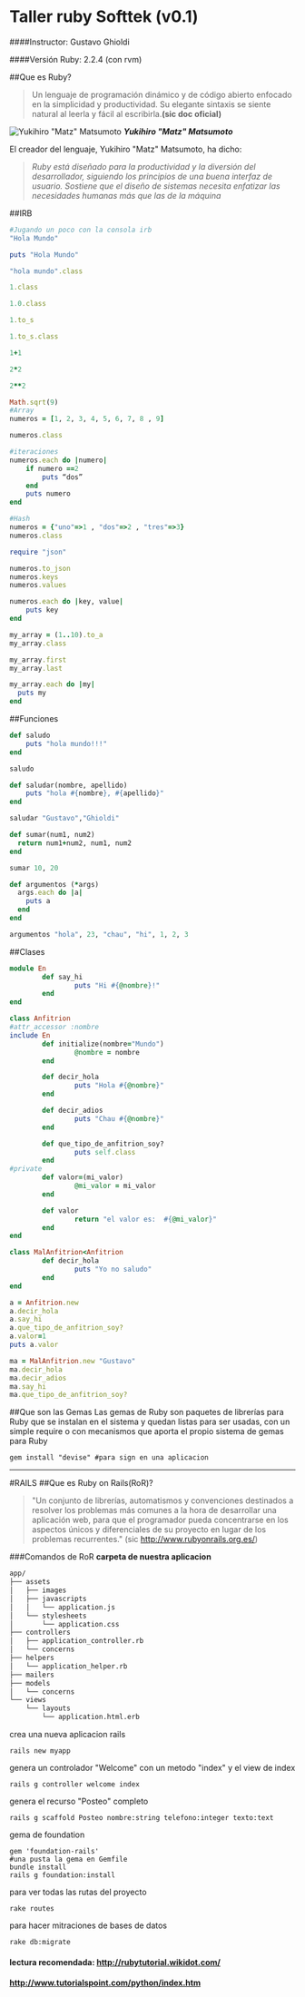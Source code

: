 # Taller ruby Softtek (v0.1)

####Instructor: Gustavo Ghioldi

####Versión Ruby: 2.2.4 (con rvm)

##Que es Ruby?


>Un lenguaje de programación dinámico y de código abierto enfocado en la simplicidad y productividad. 
Su elegante sintaxis se siente natural al leerla y fácil al escribirla.__(sic doc oficial)__

![Yukihiro "Matz" Matsumoto](https://upload.wikimedia.org/wikipedia/commons/thumb/7/76/Yukihiro_Matsumoto.JPG/220px-Yukihiro_Matsumoto.JPG "Yukihiro") ___Yukihiro "Matz" Matsumoto___

El creador del lenguaje, Yukihiro "Matz" Matsumoto, ha dicho: 
>_Ruby está diseñado para la productividad y la diversión del desarrollador, 
siguiendo los principios de una buena interfaz de usuario. Sostiene que el diseño de sistemas necesita enfatizar las necesidades humanas más que las de la máquina_

##IRB 

```ruby
#Jugando un poco con la consola irb
"Hola Mundo"

puts "Hola Mundo"

"hola mundo".class

1.class

1.0.class

1.to_s

1.to_s.class

1+1

2*2

2**2

Math.sqrt(9)
#Array
numeros = [1, 2, 3, 4, 5, 6, 7, 8 , 9]

numeros.class

#iteraciones
numeros.each do |numero|
	if numero ==2
		puts “dos”
	end
	puts numero
end

#Hash
numeros = {"uno"=>1 , "dos"=>2 , "tres"=>3}
numeros.class

require "json"

numeros.to_json
numeros.keys
numeros.values

numeros.each do |key, value|
	puts key
end

my_array = (1..10).to_a
my_array.class

my_array.first
my_array.last

my_array.each do |my|
  puts my
end
```

##Funciones
```Ruby
def saludo
	puts "hola mundo!!!"
end

saludo

def saludar(nombre, apellido)
	puts "hola #{nombre}, #{apellido}"
end

saludar "Gustavo","Ghioldi"

def sumar(num1, num2)
  return num1+num2, num1, num2
end

sumar 10, 20

def argumentos (*args)
  args.each do |a|
    puts a
  end
end

argumentos "hola", 23, "chau", "hi", 1, 2, 3
```
##Clases
```Ruby
module En
        def say_hi
                puts "Hi #{@nombre}!"
        end
end

class Anfitrion
#attr_accessor :nombre
include En
        def initialize(nombre="Mundo")
                @nombre = nombre
        end

        def decir_hola
                puts "Hola #{@nombre}"
        end

        def decir_adios
                puts "Chau #{@nombre}"
        end

        def que_tipo_de_anfitrion_soy?
                puts self.class
        end
#private
        def valor=(mi_valor)
                @mi_valor = mi_valor
        end

        def valor
                return "el valor es:  #{@mi_valor}"
        end
end

class MalAnfitrion<Anfitrion
        def decir_hola
                puts "Yo no saludo"
        end
end

a = Anfitrion.new
a.decir_hola
a.say_hi
a.que_tipo_de_anfitrion_soy?
a.valor=1
puts a.valor

ma = MalAnfitrion.new "Gustavo"
ma.decir_hola
ma.decir_adios
ma.say_hi
ma.que_tipo_de_anfitrion_soy?
```

##Que son las Gemas
Las gemas de Ruby son paquetes de librerías para Ruby que se instalan en el sistema y quedan listas para ser usadas, con un simple require o con mecanismos que aporta el propio sistema de gemas para Ruby

    gem install "devise" #para sign en una aplicacion
---
#RAILS
##Que es Ruby on Rails(RoR)?
>"Un conjunto de librerías, automatismos y convenciones destinados a resolver los problemas más comunes a la hora de desarrollar una aplicación web, para que el programador pueda concentrarse en los aspectos únicos y diferenciales de su proyecto en lugar de los problemas recurrentes." (sic http://www.rubyonrails.org.es/)

###Comandos de RoR
__carpeta de nuestra aplicacion__
```sh
app/
├── assets
│   ├── images
│   ├── javascripts
│   │   └── application.js
│   └── stylesheets
│       └── application.css
├── controllers
│   ├── application_controller.rb
│   └── concerns
├── helpers
│   └── application_helper.rb
├── mailers
├── models
│   └── concerns
└── views
    └── layouts
        └── application.html.erb
```

crea una nueva aplicacion rails

    rails new myapp
genera un controlador "Welcome" con un metodo "index" y el view de index

    rails g controller welcome index

genera el recurso "Posteo" completo

    rails g scaffold Posteo nombre:string telefono:integer texto:text

gema de foundation

    gem 'foundation-rails'
    #una pusta la gema en Gemfile
    bundle install
    rails g foundation:install
    
para ver todas las rutas del proyecto
   
    rake routes
    
para hacer mitraciones de bases de datos
    
    rake db:migrate


#### lectura recomendada: http://rubytutorial.wikidot.com/
#### http://www.tutorialspoint.com/python/index.htm
